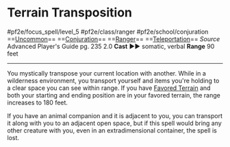 # Terrain Transposition
#pf2e/focus_spell/level_5 #pf2e/class/ranger #pf2e/school/conjuration 
==[Uncommon](../../../../../TTRPGShare-Pathfinder-2E-Vault/rules/traits/uncommon.md)== ==[Conjuration](../../../../../TTRPGShare-Pathfinder-2E-Vault/rules/traits/conjuration.md)== ==[Ranger](../../../../../TTRPGShare-Pathfinder-2E-Vault/rules/traits/ranger.md)== ==[Teleportation](../../../../../TTRPGShare-Pathfinder-2E-Vault/rules/traits/teleportation.md)==
*Source* Advanced Player's Guide pg. 235 2.0
**Cast** ►► somatic, verbal
**Range** 90 feet

---
You mystically transpose your current location with another. While in a wilderness environment, you transport yourself and items you're holding to a clear space you can see within range. If you have [Favored Terrain](Favored%20Terrain) and both your starting and ending position are in your favored terrain, the range increases to 180 feet.

If you have an animal companion and it is adjacent to you, you can transport it along with you to an adjacent open space, but if this spell would bring any other creature with you, even in an extradimensional container, the spell is lost.